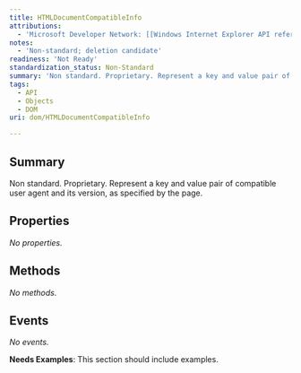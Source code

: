 ```yaml
---
title: HTMLDocumentCompatibleInfo
attributions:
  - 'Microsoft Developer Network: [[Windows Internet Explorer API reference](http://msdn.microsoft.com/en-us/library/ie/hh828809%28v=vs.85%29.aspx) Article]'
notes:
  - 'Non-standard; deletion candidate'
readiness: 'Not Ready'
standardization_status: Non-Standard
summary: 'Non standard. Proprietary. Represent a key and value pair of compatible user agent and its version, as specified by the page.'
tags:
  - API
  - Objects
  - DOM
uri: dom/HTMLDocumentCompatibleInfo

---
```

## Summary

Non standard. Proprietary. Represent a key and value pair of compatible user agent and its version, as specified by the page.

## Properties

*No properties.*

## Methods

*No methods.*

## Events

*No events.*

**Needs Examples**: This section should include examples.

